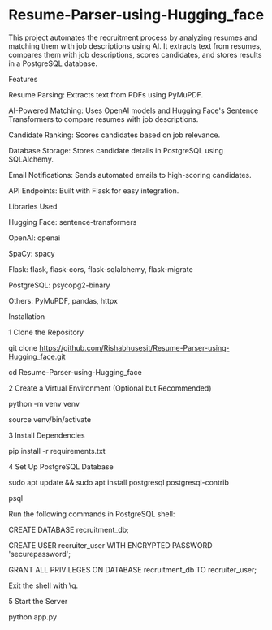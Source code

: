 # Resume-Parser-using-Hugging_face

This project automates the recruitment process by analyzing resumes and matching them with job descriptions using AI. It extracts text from resumes, compares them with job descriptions, scores candidates, and stores results in a PostgreSQL database.

Features

Resume Parsing: Extracts text from PDFs using PyMuPDF.

AI-Powered Matching: Uses OpenAI models and Hugging Face's Sentence Transformers to compare resumes with job descriptions.

Candidate Ranking: Scores candidates based on job relevance.

Database Storage: Stores candidate details in PostgreSQL using SQLAlchemy.

Email Notifications: Sends automated emails to high-scoring candidates.

API Endpoints: Built with Flask for easy integration.

Libraries Used

Hugging Face: sentence-transformers

OpenAI: openai

SpaCy: spacy

Flask: flask, flask-cors, flask-sqlalchemy, flask-migrate

PostgreSQL: psycopg2-binary

Others: PyMuPDF, pandas, httpx


Installation

1️ Clone the Repository

git clone https://github.com/Rishabhusesit/Resume-Parser-using-Hugging_face.git

cd Resume-Parser-using-Hugging_face

2️ Create a Virtual Environment (Optional but Recommended)

python -m venv venv

source venv/bin/activate  

3️ Install Dependencies

pip install -r requirements.txt

4️ Set Up PostgreSQL Database

sudo apt update && sudo apt install postgresql postgresql-contrib

psql

Run the following commands in PostgreSQL shell:

CREATE DATABASE recruitment_db;

CREATE USER recruiter_user WITH ENCRYPTED PASSWORD 'securepassword';

GRANT ALL PRIVILEGES ON DATABASE recruitment_db TO recruiter_user;

Exit the shell with \q.

5 Start the Server

python app.py


